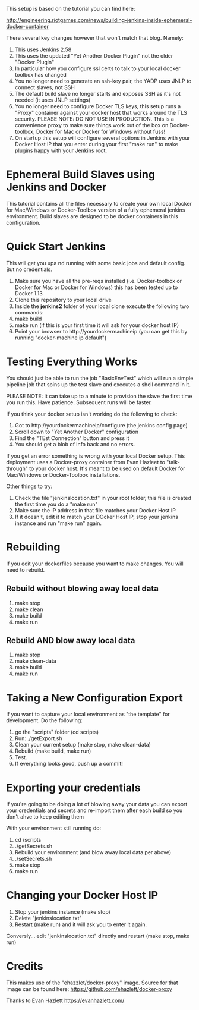 This setup is based on the tutorial you can find here:

http://engineering.riotgames.com/news/building-jenkins-inside-ephemeral-docker-container

There several key changes however that won't match that blog. Namely:

1. This uses Jenkins 2.58
2. This uses the updated "Yet Another Docker Plugin" not the older "Docker Plugin"
  1. In particular how you configure ssl certs to talk to your local docker toolbox has changed
  2. You no longer need to generate an ssh-key pair, the YADP uses JNLP to connect slaves, not SSH
3. The default build slave no longer starts and exposes SSH as it's not needed (it uses JNLP settings)
4. You no longer need to configure Docker TLS keys, this setup runs a "Proxy" container against your docker host that works around the TLS security. PLEASE NOTE: DO NOT USE IN PRODUCTION. This is a convenience proxy to make sure things work out of the box on Docker-toolbox, Docker for Mac or Docker for Windows without fuss!
5. On startup this setup will configure several options in Jenkins with your Docker Host IP that you enter during your first "make run" to make plugins happy with your Jenkins root.

# Ephemeral Build Slaves using Jenkins and Docker

This tutorial contains all the files necessary to create your own local Docker for Mac/Windows or Docker-Toolbox version of a fully ephemeral jenkins environment.  Build slaves are designed to be docker containers in this configuration. 

# Quick Start Jenkins

This will get you upa nd running with some basic jobs and default config. But no credentials. 

1. Make sure you have all the pre-reqs installed (i.e. Docker-toolbox or Docker for Mac or Docker for Windows) this has been tested up to Docker 1.13
2. Clone this repository to your local drive
3. Inside the **jenkins2** folder of your local clone execute the following two commands:
  1. make build
  2. make run (if this is your first time it will ask for your docker host IP)
4. Point your browser to http://yourdockermachineip (you can get this by running "docker-machine ip default")

# Testing Everything Works

You should just be able to run the job "BasicEnvTest" which will run a simple pipeline job that spins up the test slave and executes a shell command in it.

PLEASE NOTE: It can take up to a minute to provision the slave the first time you run this. Have patience. Subsequent runs will be faster.

If you think your docker setup isn't working do the following to check:

1. Got to http://yourdockermachineip/configure (the jenkins config page)
2. Scroll down to "Yet Another Docker" configuration
3. Find the "TEst Connection" button and press it
4. You should get a blob of info back and no errors.

If you get an error something is wrong with your local Docker setup. This deployment uses a Docker-proxy container from Evan Hazleet to "talk-through" to your docker host. It's meant to be used on default Docker for Mac/Windows or Docker-Toolbox installations.

Other things to try:

1. Check the file "jenkinslocation.txt" in your root folder, this file is created the first time you do a "make run"
2. Make sure the IP address in that file matches your Docker Host IP
3. If it doesn't, edit it to match your DOcker Host IP, stop your jenkins instance and run "make run" again.

# Rebuilding

If you edit your dockerfiles because you want to make changes. You will need to rebuild.

## Rebuild without blowing away local data

1. make stop
2. make clean
3. make build
4. make run

## Rebuild AND blow away local data

1. make stop
2. make clean-data
3. make build
4. make run

# Taking a New Configuration Export

If you want to capture your local environment as "the template" for development. Do the following:

1. go the "scripts" folder (cd scripts)
2. Run: ./getExport.sh
3. Clean your current setup (make stop, make clean-data)
4. Rebuild (make build, make run)
5. Test. 
6. If everything looks good, push up a commit!


# Exporting your credentials

If you're going to be doing a lot of blowing away your data you can export your credentials and secrets and re-import them after each build so you don't ahve to keep editing them

With your environment still running do:

1. cd /scripts
2. ./getSecrets.sh
3. Rebuild your environment (and blow away local data per above)
4. ./setSecrets.sh
5. make stop
6. make run

# Changing your Docker Host IP

1. Stop your jenkins instance (make stop)
2. Delete "jenkinslocation.txt"
3. Restart (make run) and it will ask you to enter it again.

Conversly... edit "jenkinslocation.txt" directly and restart (make stop, make run)

# Credits

This makes use of the "ehazzlet/docker-proxy" image. Source for that image can be found here: https://github.com/ehazlett/docker-proxy

Thanks to Evan Hazlett https://evanhazlett.com/















